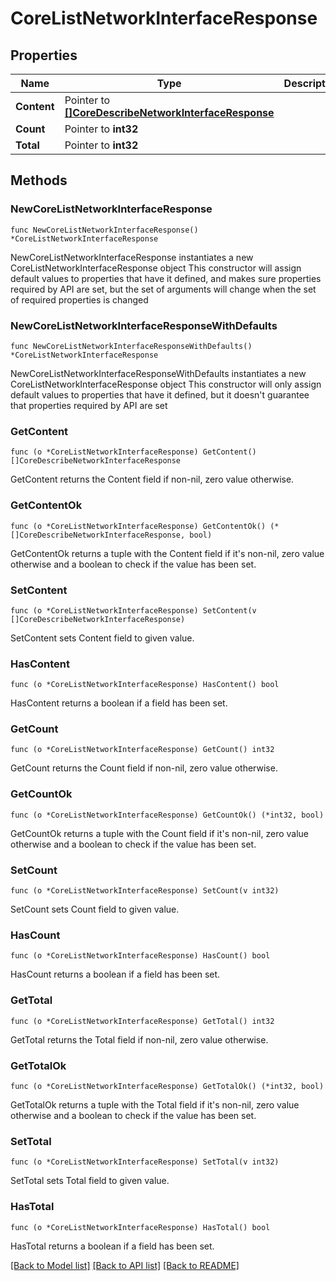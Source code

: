 # CoreListNetworkInterfaceResponse

## Properties

Name | Type | Description | Notes
------------ | ------------- | ------------- | -------------
**Content** | Pointer to [**[]CoreDescribeNetworkInterfaceResponse**](CoreDescribeNetworkInterfaceResponse.md) |  | [optional] 
**Count** | Pointer to **int32** |  | [optional] 
**Total** | Pointer to **int32** |  | [optional] 

## Methods

### NewCoreListNetworkInterfaceResponse

`func NewCoreListNetworkInterfaceResponse() *CoreListNetworkInterfaceResponse`

NewCoreListNetworkInterfaceResponse instantiates a new CoreListNetworkInterfaceResponse object
This constructor will assign default values to properties that have it defined,
and makes sure properties required by API are set, but the set of arguments
will change when the set of required properties is changed

### NewCoreListNetworkInterfaceResponseWithDefaults

`func NewCoreListNetworkInterfaceResponseWithDefaults() *CoreListNetworkInterfaceResponse`

NewCoreListNetworkInterfaceResponseWithDefaults instantiates a new CoreListNetworkInterfaceResponse object
This constructor will only assign default values to properties that have it defined,
but it doesn't guarantee that properties required by API are set

### GetContent

`func (o *CoreListNetworkInterfaceResponse) GetContent() []CoreDescribeNetworkInterfaceResponse`

GetContent returns the Content field if non-nil, zero value otherwise.

### GetContentOk

`func (o *CoreListNetworkInterfaceResponse) GetContentOk() (*[]CoreDescribeNetworkInterfaceResponse, bool)`

GetContentOk returns a tuple with the Content field if it's non-nil, zero value otherwise
and a boolean to check if the value has been set.

### SetContent

`func (o *CoreListNetworkInterfaceResponse) SetContent(v []CoreDescribeNetworkInterfaceResponse)`

SetContent sets Content field to given value.

### HasContent

`func (o *CoreListNetworkInterfaceResponse) HasContent() bool`

HasContent returns a boolean if a field has been set.

### GetCount

`func (o *CoreListNetworkInterfaceResponse) GetCount() int32`

GetCount returns the Count field if non-nil, zero value otherwise.

### GetCountOk

`func (o *CoreListNetworkInterfaceResponse) GetCountOk() (*int32, bool)`

GetCountOk returns a tuple with the Count field if it's non-nil, zero value otherwise
and a boolean to check if the value has been set.

### SetCount

`func (o *CoreListNetworkInterfaceResponse) SetCount(v int32)`

SetCount sets Count field to given value.

### HasCount

`func (o *CoreListNetworkInterfaceResponse) HasCount() bool`

HasCount returns a boolean if a field has been set.

### GetTotal

`func (o *CoreListNetworkInterfaceResponse) GetTotal() int32`

GetTotal returns the Total field if non-nil, zero value otherwise.

### GetTotalOk

`func (o *CoreListNetworkInterfaceResponse) GetTotalOk() (*int32, bool)`

GetTotalOk returns a tuple with the Total field if it's non-nil, zero value otherwise
and a boolean to check if the value has been set.

### SetTotal

`func (o *CoreListNetworkInterfaceResponse) SetTotal(v int32)`

SetTotal sets Total field to given value.

### HasTotal

`func (o *CoreListNetworkInterfaceResponse) HasTotal() bool`

HasTotal returns a boolean if a field has been set.


[[Back to Model list]](../README.md#documentation-for-models) [[Back to API list]](../README.md#documentation-for-api-endpoints) [[Back to README]](../README.md)


